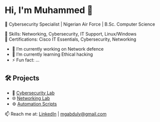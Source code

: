 
# Hi, I'm Muhammed 👋  

🚀 Cybersecurity Specialist | Nigerian Air Force | B.Sc. Computer Science  

🔹 Skills: Networking, Cybersecurity, IT Support, Linux/Windows  
🔹 Certifications: Cisco IT Essentials, Cybersecurity, Networking  

- 🔭 I’m currently working on Network defence
- 🌱 I’m currently learning Ethical hacking
- ⚡ Fun fact: ...

## 🛠️ Projects
- 🔐 [Cybersecurity Lab](https://github.com/mgabduly/cybersecurity-lab)  
- 🌐 [Networking Lab](https://github.com/mgabduly/networking-lab)  
- ⚙️ [Automation Scripts](https://github.com/mgabduly/scripts-tools)  

📫 Reach me at: [LinkedIn](https://www.linkedin.com/in/muhammed-abdullahi-658b70382) | mgabduly@gmail.com
